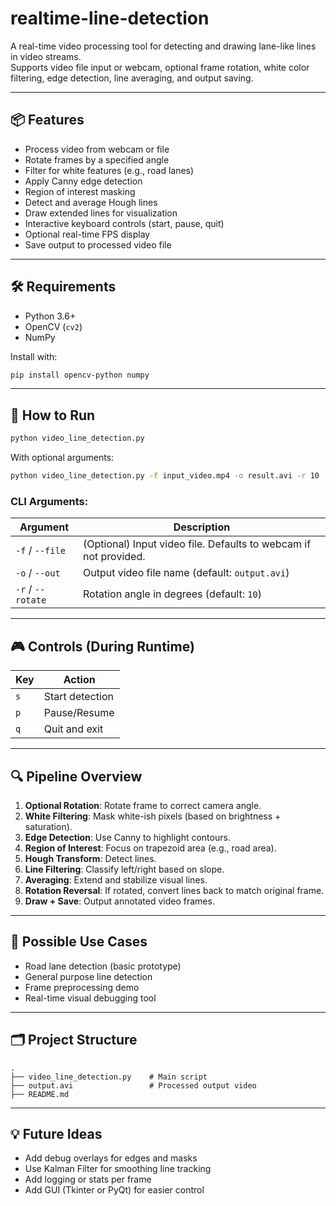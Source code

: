 # realtime-line-detection

A real-time video processing tool for detecting and drawing lane-like lines in video streams.  
Supports video file input or webcam, optional frame rotation, white color filtering, edge detection, line averaging, and output saving.

---

## 📦 Features

- Process video from webcam or file
- Rotate frames by a specified angle
- Filter for white features (e.g., road lanes)
- Apply Canny edge detection
- Region of interest masking
- Detect and average Hough lines
- Draw extended lines for visualization
- Interactive keyboard controls (start, pause, quit)
- Optional real-time FPS display
- Save output to processed video file

---

## 🛠 Requirements

- Python 3.6+
- OpenCV (`cv2`)
- NumPy

Install with:

```bash
pip install opencv-python numpy
```

---

## 🚀 How to Run

```bash
python video_line_detection.py
```

With optional arguments:

```bash
python video_line_detection.py -f input_video.mp4 -o result.avi -r 10
```

### CLI Arguments:

| Argument | Description |
|----------|-------------|
| `-f` / `--file` | (Optional) Input video file. Defaults to webcam if not provided. |
| `-o` / `--out`  | Output video file name (default: `output.avi`) |
| `-r` / `--rotate` | Rotation angle in degrees (default: `10`) |

---

## 🎮 Controls (During Runtime)

| Key | Action              |
|-----|---------------------|
| `s` | Start detection     |
| `p` | Pause/Resume        |
| `q` | Quit and exit       |

---

## 🔍 Pipeline Overview

1. **Optional Rotation**: Rotate frame to correct camera angle.
2. **White Filtering**: Mask white-ish pixels (based on brightness + saturation).
3. **Edge Detection**: Use Canny to highlight contours.
4. **Region of Interest**: Focus on trapezoid area (e.g., road area).
5. **Hough Transform**: Detect lines.
6. **Line Filtering**: Classify left/right based on slope.
7. **Averaging**: Extend and stabilize visual lines.
8. **Rotation Reversal**: If rotated, convert lines back to match original frame.
9. **Draw + Save**: Output annotated video frames.

---

## 🧠 Possible Use Cases

- Road lane detection (basic prototype)
- General purpose line detection
- Frame preprocessing demo
- Real-time visual debugging tool

---

## 🗂 Project Structure

```
.
├── video_line_detection.py    # Main script
├── output.avi                 # Processed output video
├── README.md
```

---

## 💡 Future Ideas

- Add debug overlays for edges and masks
- Use Kalman Filter for smoothing line tracking
- Add logging or stats per frame
- Add GUI (Tkinter or PyQt) for easier control
